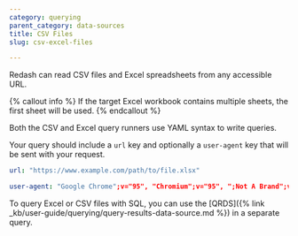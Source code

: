 ```yaml
---
category: querying
parent_category: data-sources
title: CSV Files
slug: csv-excel-files

---
```


Redash can read CSV files and Excel spreadsheets from any accessible URL.

{% callout info %}
If the target Excel workbook contains multiple sheets, the first sheet will be used.
{% endcallout %}

Both the CSV and Excel query runners use YAML syntax to write queries.

Your query should include a `url` key and optionally a `user-agent` key that will be sent with your request. 


```yaml
url: "https://www.example.com/path/to/file.xlsx"

user-agent: "Google Chrome";v="95", "Chromium";v="95", ";Not A Brand";v="99"
```

To query Excel or CSV files with SQL, you can use the [QRDS]({% link _kb/user-guide/querying/query-results-data-source.md %}) in a separate query.
